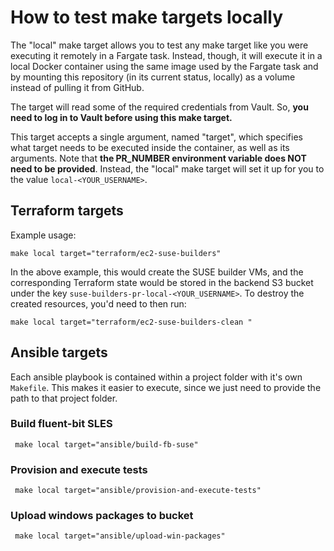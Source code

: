 # How to test make targets locally
The "local" make target allows you to test any make target like you were executing it remotely in a Fargate task. Instead,
though, it will execute it in a local Docker container using the same image used by the Fargate task and by mounting this
repository (in its current status, locally) as a volume instead of pulling it from GitHub.

The target will read some of the required credentials from Vault. So, **you need to log in to Vault before using this make target.**

This target accepts a single argument, named "target", which specifies what target needs to be executed inside the container,
as well as its arguments. Note that **the PR_NUMBER environment variable does NOT need to be provided**. Instead, the "local"
make target will set it up for you to the value `local-<YOUR_USERNAME>`.

## Terraform targets
Example usage:
```
make local target="terraform/ec2-suse-builders"
```

In the above example, this would create the SUSE builder VMs, and the corresponding Terraform state would be stored in
the backend S3 bucket under the key `suse-builders-pr-local-<YOUR_USERNAME>`. To destroy the created resources, you'd need
to then run:
```
make local target="terraform/ec2-suse-builders-clean "
```

## Ansible targets
Each ansible playbook is contained within a project folder with it's own `Makefile`. This makes it easier to execute, since we just need
to provide the path to that project folder.
### Build fluent-bit SLES
```shell
 make local target="ansible/build-fb-suse"
```
### Provision and execute tests
```shell
 make local target="ansible/provision-and-execute-tests"
```
### Upload windows packages to bucket
```shell
 make local target="ansible/upload-win-packages"
```